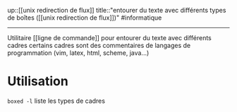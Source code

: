 up::[[unix redirection de flux]]
title::"entourer du texte avec différents types de boîtes ([[unix redirection de flux]])"
#informatique

---
Utilitaire [[ligne de commande]]
pour entourer du texte avec différents cadres
certains cadres sont des commentaires de langages de programmation (vim, latex, html, scheme, java...)

# Utilisation

`boxed -l` liste les types de cadres

